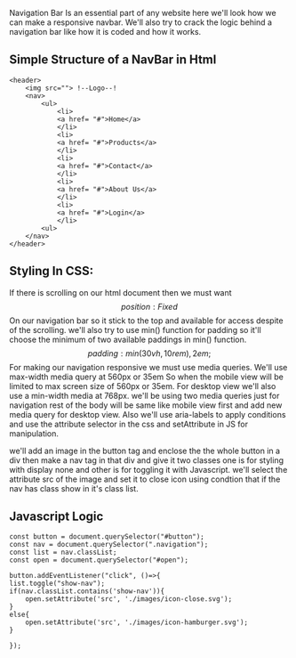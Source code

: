 Navigation Bar Is an essential part of any website here we'll look how we can make a responsive navbar. We'll also try to crack the logic behind a navigation bar like how it is coded and how it works.

## Simple Structure of a NavBar in Html

	<header>
		<img src=""> !--Logo--!
		<nav>
			<ul>
				<li>
				<a href= "#">Home</a>
				</li>
				<li>
				<a href= "#">Products</a>
				</li>
				<li>
				<a href= "#">Contact</a>
				</li>
				<li>
				<a href= "#">About Us</a>
				</li>
				<li>
				<a href= "#">Login</a>
				</li>
			<ul>
		</nav>
	</header>


## Styling In CSS:
If there is scrolling on our html document then we must want $$position:Fixed$$On our navigation bar so it stick to the top and available for access despite of the scrolling.
we'll also try to use min() function for padding so it'll choose the minimum of two available paddings in min() function.
$$ padding: min(30vh, 10rem), 2em; $$
For making our navigation responsive we must use media queries.
We'll use max-width media query at 560px or 35em So when the mobile view will be limited to max screen size of 560px or 35em.
For desktop view we'll also use a min-width media at 768px.
we'll be using two media queries just for navigation rest of the body will be same like mobile view first and add new media query for desktop view.
Also we'll use aria-labels to apply conditions and use the attribute selector in the css and setAttribute in JS for manipulation.

we'll add an image in the button tag and enclose the the whole button in a div then make a nav tag in that div and give it two classes one is for styling with display none and other is for toggling it with Javascript.
we'll select the attribute src of the image and set it to close icon using condtion that if the nav has class show in it's class list.

## Javascript Logic

	const button = document.querySelector("#button");
	const nav = document.querySelector(".navigation");
	const list = nav.classList;
	const open = document.querySelector("#open");
	
	button.addEventListener("click", ()=>{
    list.toggle("show-nav");
    if(nav.classList.contains('show-nav')){
        open.setAttribute('src', './images/icon-close.svg');
    }
    else{
        open.setAttribute('src', './images/icon-hamburger.svg');
    }
	
	});